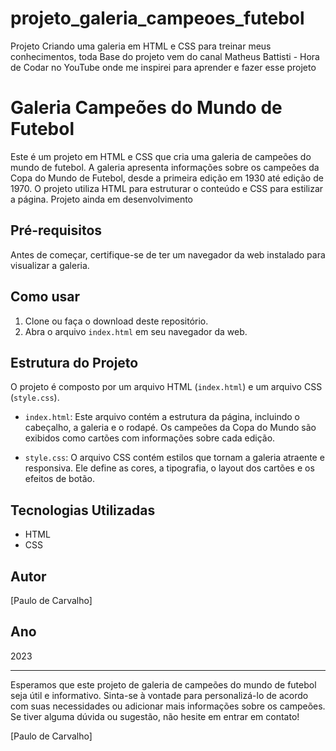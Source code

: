 # projeto_galeria_campeoes_futebol
Projeto Criando uma galeria em HTML e CSS para treinar meus conhecimentos, 
toda Base do projeto vem do canal Matheus Battisti - Hora de Codar no YouTube onde me inspirei para aprender e fazer esse projeto
# Galeria Campeões do Mundo de Futebol

Este é um projeto em HTML e CSS que cria uma galeria de campeões do mundo de futebol. A galeria apresenta informações sobre os campeões da Copa do Mundo de Futebol, desde a primeira edição em 1930 até edição de 1970. O projeto utiliza HTML para estruturar o conteúdo e CSS para estilizar a página. 
Projeto ainda em desenvolvimento

## Pré-requisitos

Antes de começar, certifique-se de ter um navegador da web instalado para visualizar a galeria.

## Como usar

1. Clone ou faça o download deste repositório.
2. Abra o arquivo `index.html` em seu navegador da web.

## Estrutura do Projeto

O projeto é composto por um arquivo HTML (`index.html`) e um arquivo CSS (`style.css`).

- `index.html`: Este arquivo contém a estrutura da página, incluindo o cabeçalho, a galeria e o rodapé. Os campeões da Copa do Mundo são exibidos como cartões com informações sobre cada edição.

- `style.css`: O arquivo CSS contém estilos que tornam a galeria atraente e responsiva. Ele define as cores, a tipografia, o layout dos cartões e os efeitos de botão.


## Tecnologias Utilizadas

- HTML
- CSS

## Autor

[Paulo de Carvalho]

## Ano

2023



---

Esperamos que este projeto de galeria de campeões do mundo de futebol seja útil e informativo. Sinta-se à vontade para personalizá-lo de acordo com suas necessidades ou adicionar mais informações sobre os campeões. Se tiver alguma dúvida ou sugestão, não hesite em entrar em contato!

[Paulo de Carvalho]
